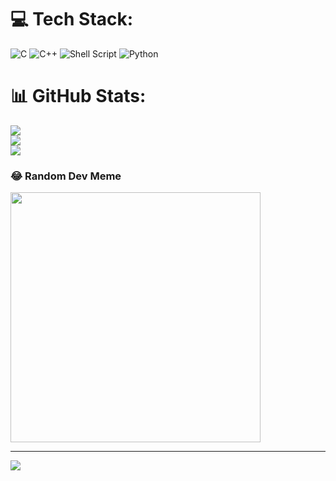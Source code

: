 
# 💻 Tech Stack:
![C](https://img.shields.io/badge/c-%2300599C.svg?style=for-the-badge&logo=c&logoColor=white) ![C++](https://img.shields.io/badge/c++-%2300599C.svg?style=for-the-badge&logo=c%2B%2B&logoColor=white) ![Shell Script](https://img.shields.io/badge/shell_script-%23121011.svg?style=for-the-badge&logo=gnu-bash&logoColor=white) ![Python](https://img.shields.io/badge/python-3670A0?style=for-the-badge&logo=python&logoColor=ffdd54)
# 📊 GitHub Stats:
![](https://github-readme-stats.vercel.app/api?username=Linhlkh&theme=midnight-purple&hide_border=false&include_all_commits=true&count_private=true)<br/>
![](https://github-readme-streak-stats.herokuapp.com/?user=Linhlkh&theme=midnight-purple&hide_border=false)<br/>
![](https://github-readme-stats.vercel.app/api/top-langs/?username=Linhlkh&theme=midnight-purple&hide_border=false&include_all_commits=true&count_private=true&layout=compact)

### 😂 Random Dev Meme
<img src='https://randommeme-five.vercel.app/' style="height: 400px;"/>

---
[![](https://visitcount.itsvg.in/api?id=Linhlkh&icon=0&color=0)](https://visitcount.itsvg.in)

<!-- Proudly created with GPRM ( https://gprm.itsvg.in ) -->
